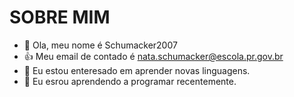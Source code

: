 # SOBRE MIM

-   👋 Ola, meu nome é Schumacker2007
-   :+1: Meu email de contado é nata.schumacker@escola.pr.gov.br
- 👀 Eu estou enteresado em aprender novas linguagens.
- 🌱 Eu esrou aprendendo a programar recentemente.
